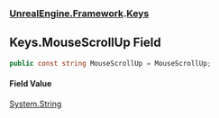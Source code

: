 ### [UnrealEngine.Framework](UnrealEngine_Framework.md 'UnrealEngine.Framework').[Keys](Keys.md 'UnrealEngine.Framework.Keys')
## Keys.MouseScrollUp Field
```csharp
public const string MouseScrollUp = MouseScrollUp;
```
#### Field Value
[System.String](https://docs.microsoft.com/en-us/dotnet/api/System.String 'System.String')

